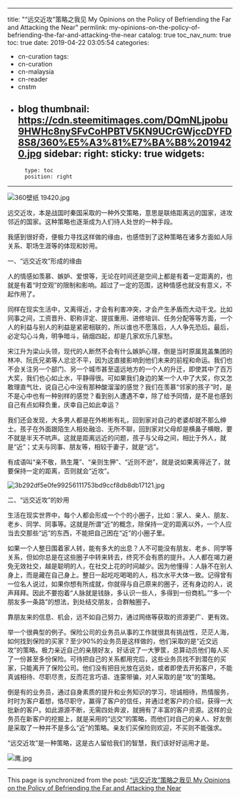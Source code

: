 
---
title: "“远交近攻”策略之我见 My Opinions on the Policy of Befriending the Far and Attacking the Near"
permlink: my-opinions-on-the-policy-of-befriending-the-far-and-attacking-the-near
catalog: true
toc_nav_num: true
toc: true
date: 2019-04-22 03:05:54
categories:
- cn-curation
tags:
- cn-curation
- cn-malaysia
- cn-reader
- cnstm
- blog
thumbnail: https://cdn.steemitimages.com/DQmNLjpobu9HWHc8nySFvCoHPBTV5KN9UCrGWjccDYFD8S8/360%E5%A3%81%E7%BA%B8%2019420.jpg
sidebar:
    right:
        sticky: true
widgets:
    -
        type: toc
        position: right
---


![360壁纸 19420.jpg](https://cdn.steemitimages.com/DQmNLjpobu9HWHc8nySFvCoHPBTV5KN9UCrGWjccDYFD8S8/360%E5%A3%81%E7%BA%B8%2019420.jpg)

远交近攻，本是战国时秦国采取的一种外交策略，意思是联络距离远的国家，进攻邻近的国家。这种策略也逐渐成为人们待人处世的一种手段。

我感到很好奇，便极力寻找这样做的缘由，也感悟到了这种策略在诸多方面如人际关系、职场生涯等的体现和妙用。

一、“远交近攻”形成的缘由

人的情感如羡慕、嫉妒、爱恨等，无论在时间还是空间上都是有着一定距离的，也就是有着“时空观”的限制和影响。超过了一定的范围，这种情感也就没有意义，不起作用了。

同样在现实生活中，又离得近，才会有利害冲突，才会产生矛盾而大动干戈。比如同事之间，工资晋升、职称评定、提拔重用、进修培训、任务分配等等方面，一个人的利益与别人的利益是紧密相联的，所以谁也不愿落后，人人争先恐后。最后，必定勾心斗角，明争暗斗，硝烟四起，却是几家欢乐几家愁。

宋江升为梁山头领，现代的人断然不会有什么嫉妒心理，倒是当时原属晁盖集团的林冲、阮氏兄弟等人忿忿不平，因为这直接影响到他们未来的前程和命运。我们也不会关注另一个部门、另一个城市甚至遥远地方的一个人的升迁，即使其中了百万大奖，我们也心如止水，平静得很。可如果我们身边的某一个人中了大奖，你又怎敢理直气壮，说自己心中没有那种酸溜溜的感觉？我们在羡慕“邻家的孩子”时，是不是心中也有一种别样的感觉？看到别人遭遇不幸，除了给予同情，是不是也感到自己有点如释负重，庆幸自己如此幸运？

我们还会发现，大多男人都是在外彬彬有礼，回到家对自己的老婆却就不那么绅士。孩子在外面跟陌生人相处融洽、无所不聊，回到家对父母却是横鼻子横眼，要不就是半天不吭声。这就是距离远近的问题，孩子与父母之间，相比于外人，就是“近”；丈夫与同事、朋友等，相较于妻子，就是“远”。

有成语叫“亲不敬，熟生蔑”、“亲则生狎”、“近则不逊”，就是说如果离得近了，就要保持一定的距离，否则就会“近攻”。

![3b292df5e0fe99256111753bd9ccf8db8db17121.jpg](https://cdn.steemitimages.com/DQmR99ig8j9PNBy4hqzw5HA2kLgCCEjQa8eZJrfyXkMgDnd/3b292df5e0fe99256111753bd9ccf8db8db17121.jpg)

二、“远交近攻”的妙用

生活在现实世界中，每个人都会形成一个个的小圈子，比如：家人、亲人、朋友、老乡、同学、同事等。这就是所谓“近”的概念，除保持一定的距离以外，一个人应当去交那些“远”的东西，不能把自己困在“近”的小圈子里。

如果一个人整日围着家人转，能有多大的出息？人不可能没有朋友、老乡、同学等关系，但如你总是在这些圈子中转来转去，终究不会有质的提升。人人都在竭力避免无效社交，越是聪明的人，在社交上花的时间越少。因为他懂得：人脉不在别人身上，而是藏在自己身上。整日一起吃吃喝喝的人，档次水平大体一致。记得曾有一位名人说过，如果你想有所成就，你就得与自己原来的圈子，还有身边的人，说声拜拜。因此不要抱着“人脉就是钱脉，多认识一些人，多得到一份商机。”“多一个朋友多一条路”的想法，到处结交朋友，合群触圈子。

靠朋友来的信息、机会，远不如自己努力，通过网络等获取的资源更广、更有效。

举一个很典型的例子。保险公司的业务员从事的工作就很具有挑战性，茫茫人海，如何找到保险的买家？至少90%的业务员是这样做的，他们采取的是“近交远攻”的策略。极力亲近自己的亲朋好友，好话说了一大箩筐，总算动员他们每人买了一份甚至多份保险。可待把自己的关系都用完后，这些业务员找不到潜在的买家，只能离开了保险公司。他们没有把目光放在远处，或者即使去开拓客户，不能真诚相待、尽职尽责，反而花言巧语、连蒙带骗，对人采取的是“攻”的策略。

倒是有的业务员，通过自身素质的提升和业务知识的学习，坦诚相待，热情服务，时时为客户着想，恪尽职守，赢得了客户的信任，并通过老客户的介绍，获得一大批新的客户。如此源源不断，无需四处奔波，就拥有了丰富的客户资源。这样的业务员在新客户的挖掘上，就是采用的“远交”的策略，而他们对自己的亲人、好友倒是采取了一种并不是多么“近”的策略。亲友们买保险则欢迎，不买则不能强求。

“远交近攻”是一种策略，这是古人留给我们的智慧，我们该好好运用才是。

![鹰.jpg](https://cdn.steemitimages.com/DQmNjvtJ1PDN2oneRwJ8f1Vq7j8Q99sqS9XVg9r5ZxH1NvZ/%E9%B9%B0.jpg)

- - -

This page is synchronized from the post: [“远交近攻”策略之我见 My Opinions on the Policy of Befriending the Far and Attacking the Near](https://steemit.com/@bring/my-opinions-on-the-policy-of-befriending-the-far-and-attacking-the-near)

